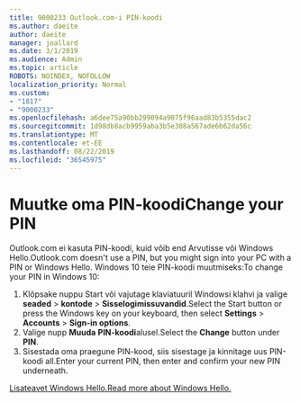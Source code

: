 ```yaml
---
title: 9000233 Outlook.com-i PIN-koodi
ms.author: daeite
author: daeite
manager: joallard
ms.date: 3/1/2019
ms.audience: Admin
ms.topic: article
ROBOTS: NOINDEX, NOFOLLOW
localization_priority: Normal
ms.custom:
- "1817"
- "9000233"
ms.openlocfilehash: a6dee75a90bb299094a9075f96aad83b5355dac2
ms.sourcegitcommit: 1d98db8acb9959aba3b5e308a567ade6b62da56c
ms.translationtype: MT
ms.contentlocale: et-EE
ms.lasthandoff: 08/22/2019
ms.locfileid: "36545975"
---
```

# <a name="change-your-pin"></a><span data-ttu-id="497e5-102">Muutke oma PIN-koodi</span><span class="sxs-lookup"><span data-stu-id="497e5-102">Change your PIN</span></span>

<span data-ttu-id="497e5-103">Outlook.com ei kasuta PIN-koodi, kuid võib end Arvutisse või Windows Hello.</span><span class="sxs-lookup"><span data-stu-id="497e5-103">Outlook.com doesn't use a PIN, but you might sign into your PC with a PIN or Windows Hello.</span></span> <span data-ttu-id="497e5-104">Windows 10 teie PIN-koodi muutmiseks:</span><span class="sxs-lookup"><span data-stu-id="497e5-104">To change your PIN in Windows 10:</span></span>

1. <span data-ttu-id="497e5-105">Klõpsake nuppu Start või vajutage klaviatuuril Windowsi klahvi ja valige **seaded** > **kontode** > **Sisselogimissuvandid**.</span><span class="sxs-lookup"><span data-stu-id="497e5-105">Select the Start button or press the Windows key on your keyboard, then select **Settings** > **Accounts** > **Sign-in options**.</span></span>
2. <span data-ttu-id="497e5-106">Valige nupp **Muuda** **PIN-koodi**alusel.</span><span class="sxs-lookup"><span data-stu-id="497e5-106">Select the **Change** button under **PIN**.</span></span>
3. <span data-ttu-id="497e5-107">Sisestada oma praegune PIN-kood, siis sisestage ja kinnitage uus PIN-koodi all.</span><span class="sxs-lookup"><span data-stu-id="497e5-107">Enter your current PIN, then enter and confirm your new PIN underneath.</span></span>

[<span data-ttu-id="497e5-108">Lisateavet Windows Hello.</span><span class="sxs-lookup"><span data-stu-id="497e5-108">Read more about Windows Hello.</span></span>](https://support.microsoft.com/help/17215/)